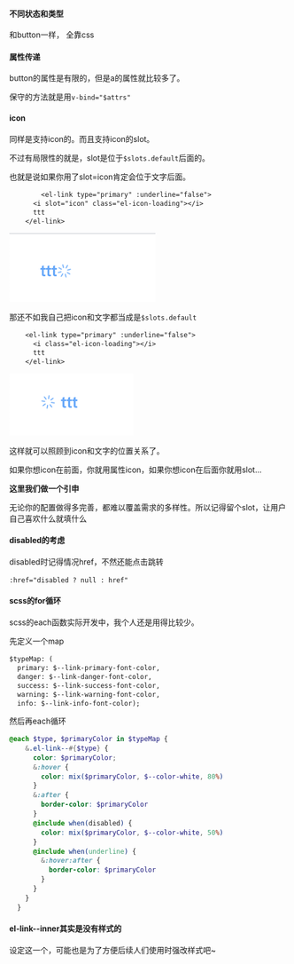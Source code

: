 #### 不同状态和类型

和button一样， 全靠css



#### 属性传递

button的属性是有限的，但是a的属性就比较多了。

保守的方法就是用`v-bind="$attrs"`





#### icon

同样是支持icon的。而且支持icon的slot。

不过有局限性的就是，slot是位于`$slots.default`后面的。

也就是说如果你用了slot=icon肯定会位于文字后面。

```
		<el-link type="primary" :underline="false">
      <i slot="icon" class="el-icon-loading"></i>
      ttt
    </el-link>
```

![image-20200911175052269](https://raw.githubusercontent.com/Charming2015/picture-hosting/master/img/20200915184226.png)

那还不如我自己把icon和文字都当成是`$slots.default`

```
    <el-link type="primary" :underline="false">
      <i class="el-icon-loading"></i>
      ttt
    </el-link>
```

![image-20200911175132715](https://raw.githubusercontent.com/Charming2015/picture-hosting/master/img/20200915184227.png)

这样就可以照顾到icon和文字的位置关系了。



如果你想icon在前面，你就用属性icon，如果你想icon在后面你就用slot...



**这里我们做一个引申**

无论你的配置做得多完善，都难以覆盖需求的多样性。所以记得留个slot，让用户自己喜欢什么就填什么



#### disabled的考虑

disabled时记得情况href，不然还能点击跳转

`:href="disabled ? null : href"`



#### scss的for循环

scss的each函数实际开发中，我个人还是用得比较少。

先定义一个map

```
$typeMap: (
  primary: $--link-primary-font-color, 
  danger: $--link-danger-font-color, 
  success: $--link-success-font-color, 
  warning: $--link-warning-font-color, 
  info: $--link-info-font-color);
```

然后再each循环

```scss
@each $type, $primaryColor in $typeMap {
    &.el-link--#{$type} {
      color: $primaryColor;
      &:hover {
        color: mix($primaryColor, $--color-white, 80%)
      }
      &:after {
        border-color: $primaryColor
      }
      @include when(disabled) {
        color: mix($primaryColor, $--color-white, 50%)
      }
      @include when(underline) {
        &:hover:after {
          border-color: $primaryColor
        }
      }
    }
  }
```



#### el-link--inner其实是没有样式的

设定这一个，可能也是为了方便后续人们使用时强改样式吧~